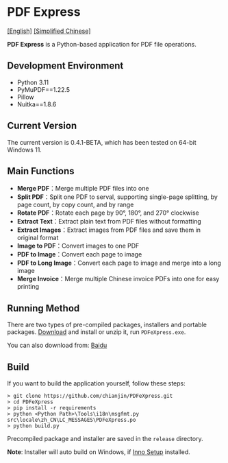 # PDF Express

[[English]](https://github.com/chianjin/PDFeXpress/blob/main/README.md)  [[Simplified Chinese]](https://github.com/chianjin/PDFeXpress/blob/main/README.zh_CN.md)

**PDF Express** is a Python-based application for PDF file operations.

## Development Environment

- Python 3.11
- PyMuPDF==1.22.5
- Pillow
- Nuitka==1.8.6

## Current Version

The current version is 0.4.1-BETA, which has been tested on 64-bit Windows 11.

## Main Functions

* **Merge PDF**：Merge multiple PDF files into one
* **Split PDF**：Split one PDF to serval, supporting single-page splitting, by page count, by copy count, and by range
* **Rotate PDF**：Rotate each page by 90°, 180°, and 270° clockwise
* **Extract Text**：Extract plain text from PDF files without formatting
* **Extract Images**：Extract images from PDF files and save them in original format
* **Image to PDF**：Convert images to one PDF
* **PDF to Image**：Convert each page to image
* **PDF to Long Image**：Convert each page to image and merge into a long image
* **Merge Invoice**：Merge multiple Chinese invoice PDFs into one for easy printing

## Running Method

There are two types of pre-compiled packages, installers and portable packages. [Download](https://github.com/chianjin/PDFeXpress/releases) and install or unzip it, run `PDFeXpress.exe`.

You can also download from: [Baidu](https://pan.baidu.com/s/14I_0RdbfVqpWORXfgYlEjQ?pwd=i4xb)

## Build

If you want to build the application yourself, follow these steps:

```shell
> git clone https://github.com/chianjin/PDFeXpress.git
> cd PDFeXpress
> pip install -r requirements
> python <Python Path>\Tools\i18n\msgfmt.py src\locale\zh_CN\LC_MESSAGES\PDFeXpress.po
> python build.py
```

Precompiled package and installer are saved in the `release` directory.

**Note**: Installer will auto build on Windows, if [Inno Setup](https://jrsoftware.org/isinfo.php) installed.